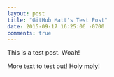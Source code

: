 ```yaml
---
layout: post
title: "GitHub Matt's Test Post"
date: 2015-09-17 16:25:06 -0700
comments: true
---
```


This is a test post. Woah!

More text to test out! Holy moly!
